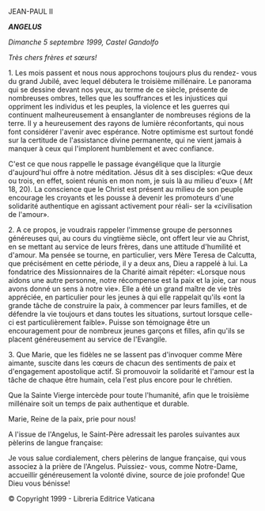 JEAN-PAUL II

***ANGELUS***

*Dimanche 5 septembre 1999, Castel Gandolfo*

*Très chers frères et sœurs!*

1\. Les mois passent et nous nous approchons toujours plus du rendez- vous du grand Jubilé, avec lequel débutera le troisième millénaire. Le panorama qui se dessine devant nos yeux, au terme de ce siècle, présente de nombreuses ombres, telles que les souffrances et les injustices qui oppriment les individus et les peuples, la violence et les guerres qui continuent malheureusement à ensanglanter de nombreuses régions de la terre. Il y a heureusement des rayons de lumière réconfortants, qui nous font considérer l'avenir avec espérance. Notre optimisme est surtout fondé sur la certitude de l'assistance divine permanente, qui ne vient jamais à manquer à ceux qui l'implorent humblement et avec confiance.

C'est ce que nous rappelle le passage évangélique que la liturgie d'aujourd'hui offre à notre méditation. Jésus dit à ses disciples: «Que deux ou trois, en effet, soient réunis en mon nom, je suis là au milieu d'eux» ( *Mt* 18, 20). La conscience que le Christ est présent au milieu de son peuple encourage les croyants et les pousse à devenir les promoteurs d'une solidarité authentique en agissant activement pour réali- ser la «civilisation de l'amour».

2\. A ce propos, je voudrais rappeler l'immense groupe de personnes généreuses qui, au cours du vingtième siècle, ont offert leur vie au Christ, en se mettant au service de leurs frères, dans une attitude d'humilité et d'amour. Ma pensée se tourne, en particulier, vers Mère Teresa de Calcutta, que précisément en cette période, il y a deux ans, Dieu a rappelé à lui. La fondatrice des Missionnaires de la Charité aimait répéter: «Lorsque nous aidons une autre personne, notre récompense est la paix et la joie, car nous avons donné un sens à notre vie». Elle a été un grand maître de vie très appréciée, en particulier pour les jeunes à qui elle rappelait qu'ils «ont la grande tâche de construire la paix, à commencer par leurs familles, et de défendre la vie toujours et dans toutes les situations, surtout lorsque celle-ci est particulièrement faible». Puisse son témoignage être un encouragement pour de nombreux jeunes garçons et filles, afin qu'ils se placent généreusement au service de l'Evangile.

3\. Que Marie, que les fidèles ne se lassent pas d'invoquer comme Mère aimante, suscite dans les cœurs de chacun des sentiments de paix et d'engagement apostolique actif. Si promouvoir la solidarité et l'amour est la tâche de chaque être humain, cela l'est plus encore pour le chrétien.

Que la Sainte Vierge intercède pour toute l'humanité, afin que le troisième millénaire soit un temps de paix authentique et durable.

Marie, Reine de la paix, prie pour nous!

A l'issue de l'Angelus, le Saint-Père adressait les paroles suivantes aux pèlerins de langue française:

Je vous salue cordialement, chers pèlerins de langue française, qui vous associez à la prière de l'Angelus. Puissiez- vous, comme Notre-Dame, accueillir généreusement la volonté divine, source de joie profonde! Que Dieu vous bénisse!

© Copyright 1999 - Libreria Editrice Vaticana